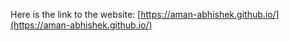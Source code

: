 Here is the link to the website:
[https://aman-abhishek.github.io/](https://aman-abhishek.github.io/)
